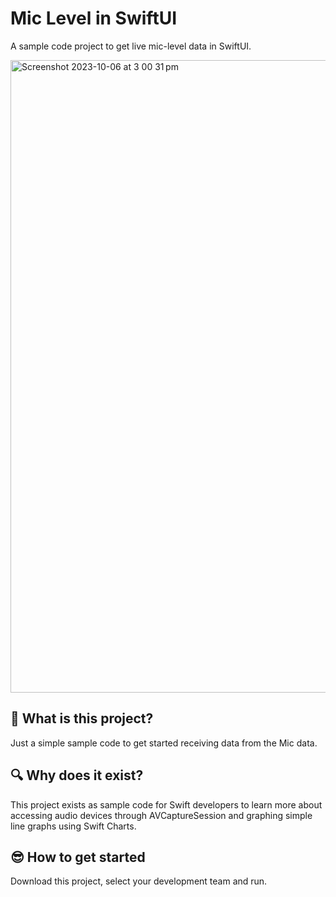 # Mic Level in SwiftUI
A sample code project to get live mic-level data in SwiftUI.

<img width="1012" alt="Screenshot 2023-10-06 at 3 00 31 pm" src="https://github.com/JamesDale/Edu-MicLevel/assets/10896308/dd33b251-cdb3-40b0-82a6-fe5f1c734f37">


## 🤔 What is this project?
Just a simple sample code to get started receiving data from the Mic data.

## 🔍 Why does it exist?
This project exists as sample code for Swift developers to learn more about accessing audio devices through AVCaptureSession and graphing simple line graphs using Swift Charts.

## 😎 How to get started
Download this project, select your development team and run.
